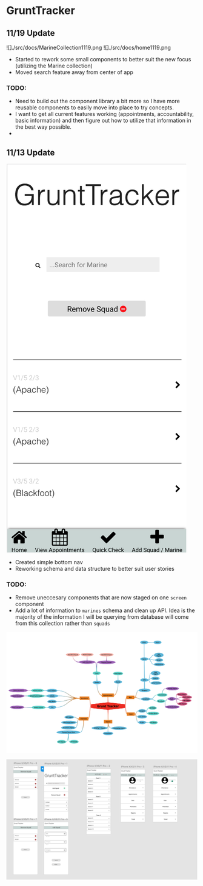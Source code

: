 # GruntTracker
## 11/19 Update
![]./src/docs/MarineCollection1119.png
![]./src/docs/home1119.png

- Started to rework some small components to better suit the new focus (utilizing the Marine collection)
- Moved search feature away from center of app

### TODO:
- Need to build out the component library a bit more so I have more reusable components to easily move into place to try concepts.
- I want to get all current features working (appointments, accountability, basic information) and then figure out how to utilize that information in the best way possible.
- 
## 11/13 Update

![](./src/docs/navbar1113.png)

- Created simple bottom nav
- Reworking schema and data structure to better suit user stories

### TODO: 
- Remove uneccesary components that are now staged on one `screen` component
- Add a lot of information to `marines` schema and clean up API. Idea is the majority of the information I will be querying from database will come from this collection rather than `squads` 


![](./src/docs/mindmap.png)

![](./src/docs/wireframe.png)

